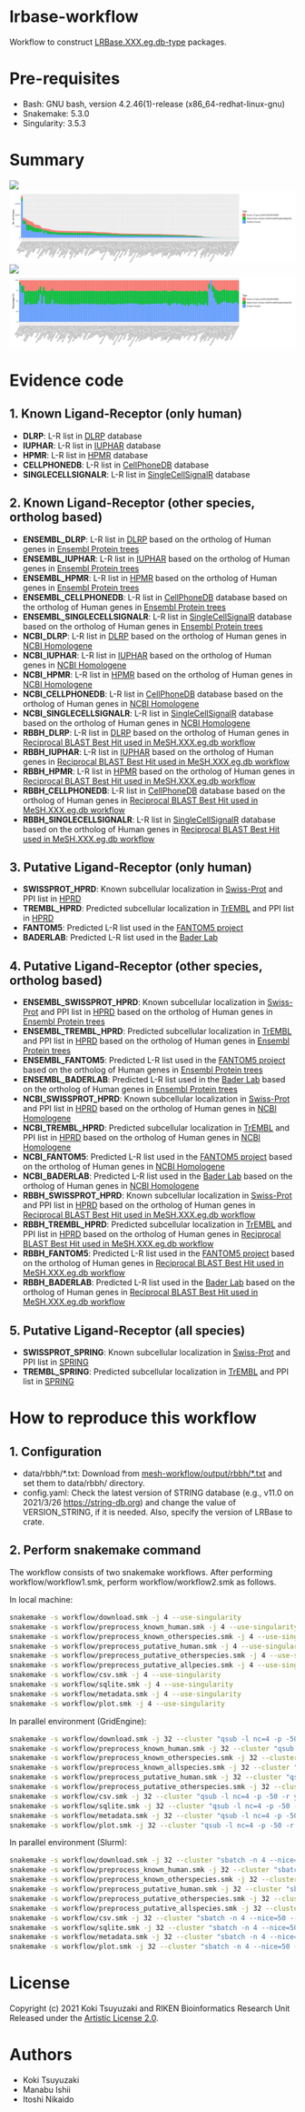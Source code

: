 # lrbase-workflow
Workflow to construct [LRBase.XXX.eg.db-type](https://bioconductor.org/packages/release/data/annotation/html/LRBase.Hsa.eg.db.html) packages.

# Pre-requisites
- Bash: GNU bash, version 4.2.46(1)-release (x86_64-redhat-linux-gnu)
- Snakemake: 5.3.0
- Singularity: 3.5.3

# Summary
![](https://github.com/rikenbit/lrbase-workflow/blob/master/plot/summary.png)
![](https://github.com/rikenbit/lrbase-workflow/blob/master/plot/known_ratio.png)
![](https://github.com/rikenbit/lrbase-workflow/blob/master/plot/summary_percentage.png)
![](https://github.com/rikenbit/lrbase-workflow/blob/master/plot/known_ratio_percentage.png)

# Evidence code
## 1. Known Ligand-Receptor (only human)

- **DLRP**: L-R list in [DLRP](http://dip.doe-mbi.ucla.edu/dip/dlrp/dlrp.txt) database
- **IUPHAR**: L-R list in [IUPHAR](http://www.guidetopharmacology.org/DATA/interactions.csv) database
- **HPMR**: L-R list in [HPMR](http://www.receptome.org) database
- **CELLPHONEDB**: L-R list in [CellPhoneDB](https://www.cellphonedb.org) database
- **SINGLECELLSIGNALR**: L-R list in [SingleCellSignalR](https://bioconductor.org/packages/release/bioc/html/SingleCellSignalR.html) database

## 2. Known Ligand-Receptor (other species, ortholog based)

- **ENSEMBL_DLRP**: L-R list in [DLRP](http://dip.doe-mbi.ucla.edu/dip/dlrp/dlrp.txt) based on the ortholog of Human genes in [Ensembl Protein trees](https://asia.ensembl.org/info/genome/compara/homology_method.html)
- **ENSEMBL_IUPHAR**: L-R list in [IUPHAR](http://www.guidetopharmacology.org/DATA/interactions.csv) based on the ortholog of Human genes in [Ensembl Protein trees](https://asia.ensembl.org/info/genome/compara/homology_method.html)
- **ENSEMBL_HPMR**: L-R list in [HPMR](http://www.receptome.org) based on the ortholog of Human genes in [Ensembl Protein trees](https://asia.ensembl.org/info/genome/compara/homology_method.html)
- **ENSEMBL_CELLPHONEDB**: L-R list in [CellPhoneDB](https://www.cellphonedb.org) database based on the ortholog of Human genes in [Ensembl Protein trees](https://asia.ensembl.org/info/genome/compara/homology_method.html)
- **ENSEMBL_SINGLECELLSIGNALR**: L-R list in [SingleCellSignalR](https://bioconductor.org/packages/release/bioc/html/SingleCellSignalR.html) database based on the ortholog of Human genes in [Ensembl Protein trees](https://asia.ensembl.org/info/genome/compara/homology_method.html)
- **NCBI_DLRP**: L-R list in [DLRP](http://dip.doe-mbi.ucla.edu/dip/dlrp/dlrp.txt) based on the ortholog of Human genes in [NCBI Homologene](https://www.ncbi.nlm.nih.gov/homologene)
- **NCBI_IUPHAR**: L-R list in [IUPHAR](http://www.guidetopharmacology.org/DATA/interactions.csv) based on the ortholog of Human genes in [NCBI Homologene](https://www.ncbi.nlm.nih.gov/homologene)
- **NCBI_HPMR**: L-R list in [HPMR](http://www.receptome.org) based on the ortholog of Human genes in [NCBI Homologene](https://www.ncbi.nlm.nih.gov/homologene)
- **NCBI_CELLPHONEDB**: L-R list in [CellPhoneDB](https://www.cellphonedb.org) database based on the ortholog of Human genes in [NCBI Homologene](https://www.ncbi.nlm.nih.gov/homologene)
- **NCBI_SINGLECELLSIGNALR**: L-R list in [SingleCellSignalR](https://bioconductor.org/packages/release/bioc/html/SingleCellSignalR.html) database based on the ortholog of Human genes in [NCBI Homologene](https://www.ncbi.nlm.nih.gov/homologene)
- **RBBH_DLRP**: L-R list in [DLRP](http://dip.doe-mbi.ucla.edu/dip/dlrp/dlrp.txt) based on the ortholog of Human genes in [Reciprocal BLAST Best Hit used in MeSH.XXX.eg.db workflow](https://github.com/rikenbit/meshr-pipeline)
- **RBBH_IUPHAR**: L-R list in [IUPHAR](http://www.guidetopharmacology.org/DATA/interactions.csv) based on the ortholog of Human genes in [Reciprocal BLAST Best Hit used in MeSH.XXX.eg.db workflow](https://github.com/rikenbit/meshr-pipeline)
- **RBBH_HPMR**: L-R list in [HPMR](http://www.receptome.org) based on the ortholog of Human genes in [Reciprocal BLAST Best Hit used in MeSH.XXX.eg.db workflow](https://github.com/rikenbit/meshr-pipeline)
- **RBBH_CELLPHONEDB**: L-R list in [CellPhoneDB](https://www.cellphonedb.org) database based on the ortholog of Human genes in [Reciprocal BLAST Best Hit used in MeSH.XXX.eg.db workflow](https://github.com/rikenbit/meshr-pipeline)
- **RBBH_SINGLECELLSIGNALR**: L-R list in [SingleCellSignalR](https://bioconductor.org/packages/release/bioc/html/SingleCellSignalR.html) database based on the ortholog of Human genes in [Reciprocal BLAST Best Hit used in MeSH.XXX.eg.db workflow](https://github.com/rikenbit/meshr-pipeline)

## 3. Putative Ligand-Receptor (only human)

- **SWISSPROT_HPRD**: Known subcellular localization in [Swiss-Prot](http://www.uniprot.org/uniprot/?query=reviewed:yes) and PPI list in [HPRD](http://hprd.org/download)
- **TREMBL_HPRD**: Predicted subcellular localization in [TrEMBL](http://www.uniprot.org/uniprot/?query=reviewed:no) and PPI list in [HPRD](http://hprd.org/download)
- **FANTOM5**: Predicted L-R list used in the [FANTOM5 project](https://fantom.gsc.riken.jp/5/suppl/Ramilowski_et_al_2015/)
- **BADERLAB**: Predicted L-R list used in the [Bader Lab](https://baderlab.org/CellCellInteractions)

## 4. Putative Ligand-Receptor (other species, ortholog based)

- **ENSEMBL_SWISSPROT_HPRD**: Known subcellular localization in [Swiss-Prot](http://www.uniprot.org/uniprot/?query=reviewed:yes) and PPI list in [HPRD](http://hprd.org/download) based on the ortholog of Human genes in [Ensembl Protein trees](https://asia.ensembl.org/info/genome/compara/homology_method.html)
- **ENSEMBL_TREMBL_HPRD**: Predicted subcellular localization in [TrEMBL](http://www.uniprot.org/uniprot/?query=reviewed:no) and PPI list in [HPRD](http://hprd.org/download) based on the ortholog of Human genes in [Ensembl Protein trees](https://asia.ensembl.org/info/genome/compara/homology_method.html)
- **ENSEMBL_FANTOM5**: Predicted L-R list used in the [FANTOM5 project](https://fantom.gsc.riken.jp/5/suppl/Ramilowski_et_al_2015/) based on the ortholog of Human genes in [Ensembl Protein trees](https://asia.ensembl.org/info/genome/compara/homology_method.html)
- **ENSEMBL_BADERLAB**: Predicted L-R list used in the [Bader Lab](https://baderlab.org/CellCellInteractions) based on the ortholog of Human genes in [Ensembl Protein trees](https://asia.ensembl.org/info/genome/compara/homology_method.html)
- **NCBI_SWISSPROT_HPRD**: Known subcellular localization in [Swiss-Prot](http://www.uniprot.org/uniprot/?query=reviewed:yes) and PPI list in [HPRD](http://hprd.org/download) based on the ortholog of Human genes in [NCBI Homologene](https://www.ncbi.nlm.nih.gov/homologene)
- **NCBI_TREMBL_HPRD**: Predicted subcellular localization in [TrEMBL](http://www.uniprot.org/uniprot/?query=reviewed:no) and PPI list in [HPRD](http://hprd.org/download) based on the ortholog of Human genes in [NCBI Homologene](https://www.ncbi.nlm.nih.gov/homologene)
- **NCBI_FANTOM5**: Predicted L-R list used in the [FANTOM5 project](https://fantom.gsc.riken.jp/5/suppl/Ramilowski_et_al_2015/) based on the ortholog of Human genes in [NCBI Homologene](https://www.ncbi.nlm.nih.gov/homologene)
- **NCBI_BADERLAB**: Predicted L-R list used in the [Bader Lab](https://baderlab.org/CellCellInteractions) based on the ortholog of Human genes in [NCBI Homologene](https://www.ncbi.nlm.nih.gov/homologene)
- **RBBH_SWISSPROT_HPRD**: Known subcellular localization in [Swiss-Prot](http://www.uniprot.org/uniprot/?query=reviewed:yes) and PPI list in [HPRD](http://hprd.org/download) based on the ortholog of Human genes in [Reciprocal BLAST Best Hit used in MeSH.XXX.eg.db workflow](https://github.com/rikenbit/meshr-pipeline)
- **RBBH_TREMBL_HPRD**: Predicted subcellular localization in [TrEMBL](http://www.uniprot.org/uniprot/?query=reviewed:no) and PPI list in [HPRD](http://hprd.org/download) based on the ortholog of Human genes in [Reciprocal BLAST Best Hit used in MeSH.XXX.eg.db workflow](https://github.com/rikenbit/meshr-pipeline)
- **RBBH_FANTOM5**: Predicted L-R list used in the [FANTOM5 project](https://fantom.gsc.riken.jp/5/suppl/Ramilowski_et_al_2015/) based on the ortholog of Human genes in [Reciprocal BLAST Best Hit used in MeSH.XXX.eg.db workflow](https://github.com/rikenbit/meshr-pipeline)
- **RBBH_BADERLAB**: Predicted L-R list used in the [Bader Lab](https://baderlab.org/CellCellInteractions) based on the ortholog of Human genes in [Reciprocal BLAST Best Hit used in MeSH.XXX.eg.db workflow](https://github.com/rikenbit/meshr-pipeline)

## 5. Putative Ligand-Receptor (all species)

- **SWISSPROT_SPRING**: Known subcellular localization in [Swiss-Prot](http://www.uniprot.org/uniprot/?query=reviewed:yes) and PPI list in [SPRING](https://string-db.org/cgi/download.pl)
- **TREMBL_SPRING**: Predicted subcellular localization in [TrEMBL](http://www.uniprot.org/uniprot/?query=reviewed:no) and PPI list in [SPRING](https://string-db.org/cgi/download.pl)

# How to reproduce this workflow
## 1. Configuration
- data/rbbh/*.txt: Download from [mesh-workflow/output/rbbh/*.txt](https://github.com/rikenbit/mesh-workflow) and set them to data/rbbh/ directory.
- config.yaml: Check the latest version of STRING database (e.g., v11.0 on 2021/3/26 https://string-db.org) and change the value of VERSION_STRING, if it is needed. Also, specify the version of LRBase to crate.

## 2. Perform snakemake command
The workflow consists of two snakemake workflows.
After performing workflow/workflow1.smk, perform workflow/workflow2.smk as follows.

In local machine:
```bash
snakemake -s workflow/download.smk -j 4 --use-singularity
snakemake -s workflow/preprocess_known_human.smk -j 4 --use-singularity
snakemake -s workflow/preprocess_known_otherspecies.smk -j 4 --use-singularity
snakemake -s workflow/preprocess_putative_human.smk -j 4 --use-singularity
snakemake -s workflow/preprocess_putative_otherspecies.smk -j 4 --use-singularity
snakemake -s workflow/preprocess_putative_allpecies.smk -j 4 --use-singularity
snakemake -s workflow/csv.smk -j 4 --use-singularity
snakemake -s workflow/sqlite.smk -j 4 --use-singularity
snakemake -s workflow/metadata.smk -j 4 --use-singularity
snakemake -s workflow/plot.smk -j 4 --use-singularity
```

In parallel environment (GridEngine):
```bash
snakemake -s workflow/download.smk -j 32 --cluster "qsub -l nc=4 -p -50 -r yes -q node.q" --latency-wait 600 --use-singularity
snakemake -s workflow/preprocess_known_human.smk -j 32 --cluster "qsub -l nc=4 -p -50 -r yes -q node.q" --latency-wait 600 --use-singularity
snakemake -s workflow/preprocess_known_otherspecies.smk -j 32 --cluster "qsub -l nc=4 -p -50 -r yes -q node.q" --latency-wait 600 --use-singularity
snakemake -s workflow/preprocess_known_allspecies.smk -j 32 --cluster "qsub -l nc=4 -p -50 -r yes -q node.q" --latency-wait 600 --use-singularity
snakemake -s workflow/preprocess_putative_human.smk -j 32 --cluster "qsub -l nc=4 -p -50 -r yes -q node.q" --latency-wait 600 --use-singularity
snakemake -s workflow/preprocess_putative_otherspecies.smk -j 32 --cluster "qsub -l nc=4 -p -50 -r yes -q node.q" --latency-wait 600 --use-singularity
snakemake -s workflow/csv.smk -j 32 --cluster "qsub -l nc=4 -p -50 -r yes -q node.q" --latency-wait 600 --use-singularity
snakemake -s workflow/sqlite.smk -j 32 --cluster "qsub -l nc=4 -p -50 -r yes -q node.q" --latency-wait 600 --use-singularity
snakemake -s workflow/metadata.smk -j 32 --cluster "qsub -l nc=4 -p -50 -r yes -q node.q" --latency-wait 600 --use-singularity
snakemake -s workflow/plot.smk -j 32 --cluster "qsub -l nc=4 -p -50 -r yes -q node.q" --latency-wait 600 --use-singularity
```

In parallel environment (Slurm):
```bash
snakemake -s workflow/download.smk -j 32 --cluster "sbatch -n 4 --nice=50 --requeue -p node03-06" --latency-wait 600 --use-singularity
snakemake -s workflow/preprocess_known_human.smk -j 32 --cluster "sbatch -n 4 --nice=50 --requeue -p node03-06" --latency-wait 600 --use-singularity
snakemake -s workflow/preprocess_known_otherspecies.smk -j 32 --cluster "sbatch -n 4 --nice=50 --requeue -p node03-06" --latency-wait 600 --use-singularity
snakemake -s workflow/preprocess_putative_human.smk -j 32 --cluster "sbatch -n 4 --nice=50 --requeue -p node03-06" --latency-wait 600 --use-singularity
snakemake -s workflow/preprocess_putative_otherspecies.smk -j 32 --cluster "sbatch -n 4 --nice=50 --requeue -p node03-06" --latency-wait 600 --use-singularity
snakemake -s workflow/preprocess_putative_allspecies.smk -j 32 --cluster "sbatch -n 4 --nice=50 --requeue -p node03-06" --latency-wait 600 --use-singularity
snakemake -s workflow/csv.smk -j 32 --cluster "sbatch -n 4 --nice=50 --requeue -p node03-06" --latency-wait 600 --use-singularity
snakemake -s workflow/sqlite.smk -j 32 --cluster "sbatch -n 4 --nice=50 --requeue -p node03-06" --latency-wait 600 --use-singularity
snakemake -s workflow/metadata.smk -j 32 --cluster "sbatch -n 4 --nice=50 --requeue -p node03-06" --latency-wait 600 --use-singularity
snakemake -s workflow/plot.smk -j 32 --cluster "sbatch -n 4 --nice=50 --requeue -p node03-06" --latency-wait 600 --use-singularity
```

# License
Copyright (c) 2021 Koki Tsuyuzaki and RIKEN Bioinformatics Research Unit Released under the [Artistic License 2.0](http://www.perlfoundation.org/artistic_license_2_0).

# Authors
- Koki Tsuyuzaki
- Manabu Ishii
- Itoshi Nikaido